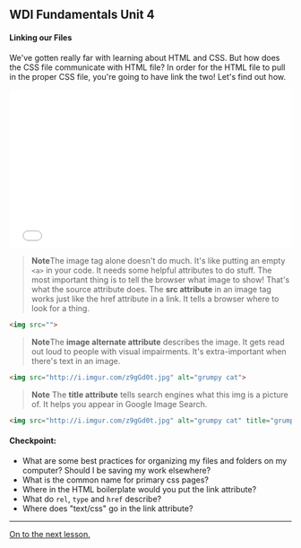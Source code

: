 **WDI Fundamentals Unit 4**
---

#### Linking our Files

We've gotten really far with learning about HTML and CSS. But how does the CSS file communicate with HTML file? In order for the HTML file to pull in the proper CSS file, you're going to have link the two! Let's find out how.

<div class="wistia_responsive_padding" style="padding:56.25% 0 0 0;position:relative;"><div class="wistia_responsive_wrapper" style="height:100%;left:0;position:absolute;top:0;width:100%;"><iframe src="//fast.wistia.net/embed/iframe/6nenlcostv?seo=false&videoFoam=true" allowtransparency="true" frameborder="0" scrolling="no" class="wistia_embed" name="wistia_embed" allowfullscreen mozallowfullscreen webkitallowfullscreen oallowfullscreen msallowfullscreen width="100%" height="100%"></iframe></div></div>
<script src="//fast.wistia.net/assets/external/E-v1.js" async></script>

>**Note**The image tag alone doesn't do much. It's like putting an empty `<a>` in your code. It needs some helpful attributes to do stuff. The most important thing is to tell the browser what image to show! That's what the source attribute does. The **src attribute** in an image tag works just like the href attribute in a link. It tells a browser where to look for a thing.

```html
<img src="">
```

>**Note**The **image alternate attribute** describes the image. It gets read out loud to people with visual impairments. It's extra-important when there's text in an image.

```html
<img src="http://i.imgur.com/z9gGd0t.jpg" alt="grumpy cat">
```

>**Note** The **title attribute** tells search engines what this img is a picture of. It helps you appear in Google Image Search.

```html
<img src="http://i.imgur.com/z9gGd0t.jpg" alt="grumpy cat" title="grumpy cat">
```



#### Checkpoint:

* What are some best practices for organizing my files and folders on my computer? Should I be saving my work elsewhere?
* What is the common name for primary css pages?
* Where in the HTML boilerplate would you put the link attribute?
* What do `rel`, `type` and `href` describe?
* Where does "text/css" go in the link attribute?

---

[On to the next lesson.](08_exercise.md)
